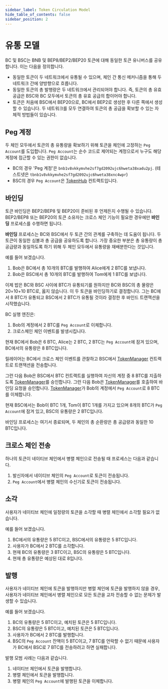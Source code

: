 ```yaml
---
sidebar_label: Token Circulation Model
hide_table_of_contents: false
sidebar_position: 2
---
```


# 유통 모델

BC 및 BSC는 BNB 및 BEP8/BEP2/BEP20 토큰에 대해 동일한 토큰 유니버스를 공유합니다. 이는 다음을 정의합니다.

- 동일한 토큰이 두 네트워크에서 유통될 수 있으며, 체인 간 통신 메커니즘을 통해 두 네트워크 간에 양방향으로 흐릅니다. 
- 동일한 토큰의 총 발행량은 두 네트워크에서 관리되어야 합니다. 즉, 토큰의 총 유효 공급은 BSC와 BC 모두에서 토큰의 총 유효 공급의 합이어야 합니다.
- 토큰은 처음에 BSC에서 BEP20으로, BC에서 BEP2로 생성한 후 다른 쪽에서 생성할 수 있습니다. 두 네트워크를 모두 연결하여 토큰의 총 공급을 확보할 수 있는 자체적 방법들이 있습니다.

## Peg 계정
두 체인 모두에서 토큰의 총 유통량을 확보하기 위해 토큰을 체인에 고정하는 `Peg Account`를 도입합니다.
`Peg Account`는 순수 코드로 제어되는 계정으로서 누구도 해당 계정에 접근할 수 있는 권한이 없습니다.
 
- BC의 경우 'Peg 계정'은 `bnb1v8vkkymvhe2sf7gd2092ujc6hweta38xadu2pj`. (테스트넷은 `tbnb1v8vkkymvhe2sf7gd2092ujc6hweta38xnc4wpr`)
- BSC의 경우 `Peg Account`은 [TokenHub](https://bscscan.com/address/0x0000000000000000000000000000000000001004) 컨트랙트입니다.

## 바인딩
토큰 바인딩은 BEP2/BEP8 및 BEP20이 준비된 후 언제든지 수행될 수 있습니다. BEP2/BEP8 또는 BEP20의 토큰 소유자는 크로스 체인 기능이 필요한 경우에만 **바인딩** 프로세스를 수행하면 됩니다.

**바인딩** 프로세스는 BC와 BSC에서 두 토큰 간의 관계를 구축하는 데 도움이 됩니다. 두 토큰이 동일한 심볼과 총 공급을 공유하도록 합니다. 가장 중요한 부분은 총 유통량이 총 공급량과 동일하도록 하기 위해 두 체인 모두에서 유통량을 재배분한다는 것입니다. 

예를 들어 보겠습니다.

1. Bob은 BC에서 총 10개의 BTC를 발행하여 Alice에게 2 BTC를 보냅니다.
2. Bob은 BSC에서 총 10개의 BTC를 발행하여 Tom에게 1 BTC를 보냅니다.

이제 밥은 BC와 BSC 사이에 BTC가 유통되기를 원하지만 BC와 BSC의 총 물량은 20=10+10 BTC로, 옳지 않습니다. 이 두 토큰을 바인딩하기로 결정합니다. 그는 BC에서 8 BTC가 유통되고 BSC에서 2 BTC가 유통될 것이라 결정한 후 바인드 트랜잭션을 시작했습니다.

BC 실행 엔진은:
1. Bob의 계정에서 2 BTC를 `Peg Account`로 이체합니다. 
2. 크로스체인 체인 이벤트를 발생시킵니다.

현재 BC에서 Bob은 6 BTC, Alice는 2 BTC, 2 BTC는 `Peg Account`에 잠겨 있으며, BC에서의 유통량은 8 BTC입니다.

릴레이어는 BC에서 크로스 체인 이벤트를 관찰하고 BSC에서 [TokenManager](https://bscscan.com/address/0x0000000000000000000000000000000000001008) 컨트랙트로 트랜잭션을 전송합니다.

그런 다음 Bob은 BSC에서 BTC 컨트랙트를 실행하여 자신의 계정 중 8 BTC를 지출하도록 [TokenManager](https://bscscan.com/address/0x0000000000000000000000000000000000001008)를 승인합니다.
그런 다음 Bob은 [TokenManager](https://bscscan.com/address/0x0000000000000000000000000000000000001008)를 호출하여 바인딩 요청을 승인합니다. 
[TokenManager](https://bscscan.com/address/0x0000000000000000000000000000000000001008)가 Bob의 계정에서 `Peg Account`로 8 BTC를 이체합니다.
 
현재 BSC에서는 Bob이 BTC 1개, Tom이 BTC 1개를 가지고 있으며 8개의 BTC가 `Peg Account`에 잠겨 있고, BSC의 유통량은 2 BTC입니다.

바인딩 프로세스는 여기서 종료되며, 두 체인의 총 순환량은 총 공급량과 동일한 10 BTC입니다.

## 크로스 체인 전송

하나의 토큰이 네이티브 체인에서 병렬 체인으로 전송될 때 프로세스는 다음과 같습니다.
1. 발신자에서 네이티브 체인의 `Peg Account`로 토큰이 전송됩니다.  
2. `Peg Account`에서 병렬 체인의 수신기로 토큰이 전송됩니다.

## 소각
사용자가 네이티브 체인에 일정량의 토큰을 소각할 때 병렬 체인에서 소각할 필요가 없습니다.

예를 들어 보겠습니다.

1. BC에서의 유통량은 5 BTC이고, BSC에서의 유통량은 5 BTC입니다.
2. 사용자가 BC에서 2 BTC를 소각합니다.
3. 현재 BC의 유통량은 3 BTC이고, BSC의 유통량은 5 BTC입니다. 
4. 현재 총 유통량은 예상된 대로 8입니다.


## 발행
사용자가 네이티브 체인에 토큰을 발행하지만 병렬 체인에 토큰을 발행하지 않을 경우, 사용자가 네이티브 체인에서 병렬 체인으로 모든 토큰을 교차 전송할 수 없는 문제가 발생할 수 있습니다.

예를 들어 보겠습니다.

1. BC의 유통량은 5 BTC이고, 예치된 토큰은 5 BTC입니다.
2. BSC의 유통량은 5 BTC이고, 예치된 토큰은 5 BTC입니다.
3. 사용자가 BC에서 2 BTC를 발행합니다.
4. BSC의 `Peg Account` 잔액이 5 BTC이고, 7 BTC를 언락할 수 없기 때문에 사용자가 BC에서 BSC로 7 BTC를 전송하려고 하면 실패합니다.

발행 모범 사례는 다음과 같습니다.

1. 네이티브 체인에서 토큰을 발행합니다.
2. 병렬 체인에서 토큰을 발행합니다.
3. 병렬 체인의 `Peg Account`에 발행된 토큰을 이체합니다.